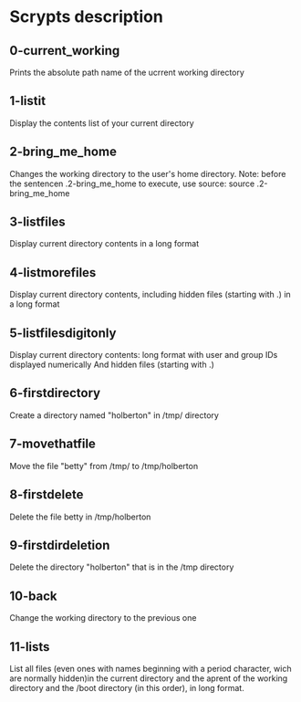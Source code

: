 # Scrypts description

## 0-current_working 

Prints the absolute path name of the ucrrent working directory

## 1-listit

Display the contents list of your current directory

## 2-bring_me_home

Changes the working directory to the user's home directory. 
Note: before the sentencen .2-bring_me_home to execute, use source: source .2-bring_me_home

## 3-listfiles

Display current directory contents in a long format

## 4-listmorefiles

Display current  directory contents, including hidden files (starting with .) in a long format

## 5-listfilesdigitonly

Display current directory contents: 
	long format
	with user and group IDs displayed numerically
	And hidden files (starting with .)

## 6-firstdirectory

Create a directory named "holberton" in /tmp/ directory

## 7-movethatfile

Move the file "betty" from /tmp/ to /tmp/holberton

## 8-firstdelete

Delete the file betty in /tmp/holberton

## 9-firstdirdeletion

Delete the directory "holberton" that is in the /tmp directory

## 10-back

Change the working directory to the previous one

## 11-lists

List all files (even ones with names beginning with a period character, wich are normally hidden)in the current directory and the aprent of the working directory and the /boot directory (in this order), in long format.
